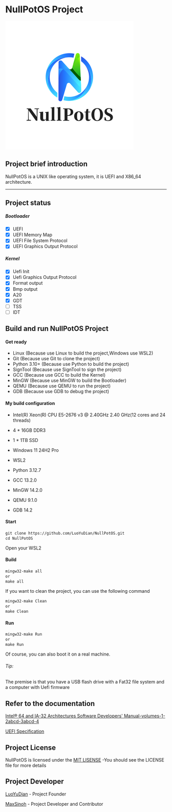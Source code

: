 # NullPotOS Project

![NullPotOSLogo](./Docs/Img/Logo/Logo.bmp)

## Project brief introduction

NullPotOS is a UNIX like operating system, it is UEFI and X86_64 architecture.

--------------------------------

## Project status

##### Bootloader

- [X] UEFI
- [X] UEFI Memory Map
- [X] UEFI File System Protocol
- [X] UEFI Graphics Output Protocol

##### Kernel

- [X] Uefi Init
- [X] Uefi Graphics Output Protocol
- [X] Format output
- [X] Bmp output
- [X] A20
- [X] GDT
- [ ] TSS
- [ ] IDT

## Build and run NullPotOS Project

#### Get ready

- Linux (Because use Linux to build the project,Windows use WSL2)
- Git (Because use Git to clone the project)
- Python 3.10+ (Because use Python to build the project)
- SignTool (Because use SignTool to sign the project)
- GCC (Because use GCC to build the Kernel)
- MinGW (Because use MinGW to build the Bootloader)
- QEMU (Because use QEMU to run the project)
- GDB (Because use GDB to debug the project)

#### My build configuration

- Intel(R) Xeon(R) CPU E5-2676 v3 @ 2.40GHz   2.40 GHz(12 cores and 24 threads)
- 4 * 16GB DDR3
- 1 * 1TB SSD

- Windows 11 24H2 Pro
- WSL2
- Python 3.12.7
- GCC 13.2.0
- MinGW 14.2.0
- QEMU 9.1.0
- GDB 14.2

#### Start

``` Shell
git clone https://github.com/LuoYuDian/NullPotOS.git
cd NullPotOS
```

Open your WSL2

#### Build

``` Shell
mingw32-make all
or
make all
```

If you want to clean the project, you can use the following command

``` Shell
mingw32-make Clean
or
make Clean
```

#### Run

``` Shell
mingw32-make Run
or
make Run
```

Of course, you can also boot it on a real machine.

###### Tip:

The premise is that you have a USB flash drive with a Fat32 file system and a computer with Uefi firmware

## Refer to the documentation

[Intel® 64 and IA-32 Architectures Software Developers' Manual-volumes-1-2abcd-3abcd-4](./Docs/Intel®%2064%20and%20IA-32%20Architectures%20Software%20Developers'%20Manual-volumes-1-2abcd-3abcd-4.pdf)

[UEFI Specification](./Docs/UEFI_Spec_2_10_Aug29.pdf)

## Project License

NullPotOS is licensed under the [MIT LISENSE](LICENSE.md) -You should see the LICENSE file for more details

## Project Developer

[LuoYuDian](https://github.com/LuoYuDian) - Project Founder

[MaxSinoh](https://github.com/MaxSinoh) - Project Developer and Contributor